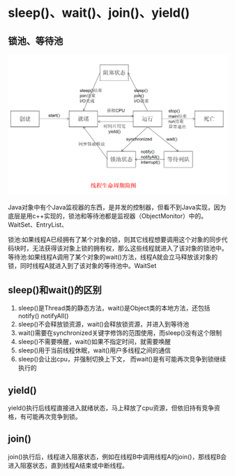 # sleep()、wait()、join()、yield()


## 锁池、等待池
![](img/img_4.png)

Java对象中有个Java监视器的东西，是并发的控制器，但看不到Java实现，因为底层是用c++实现的，锁池和等待池都是监视器（ObjectMonitor）中的。WaitSet、EntryList、

锁池:如果线程A已经拥有了某个对象的锁，则其它线程想要调用这个对象的同步代码块时，无法获得该对象上锁的拥有权，那么这些线程就进入了该对象的锁池中。
等待池:如果线程A调用了某个对象的wait()方法，线程A就会立马释放该对象的锁，同时线程A就进入到了该对象的等待池中。WaitSet


## sleep()和wait()的区别

1. sleep()是Thread类的静态方法，wait()是Object类的本地方法，还包括notify() notifyAll()
2. sleep()不会释放锁资源，wait()会释放锁资源，并进入到等待池
3. wait()需要在synchronized关键字修饰的范围使用，而sleep()没有这个限制
4. sleep()不需要唤醒，wait()如果不指定时间，就需要唤醒
5. sleep()用于当前线程休眠，wait()用户多线程之间的通信
6. sleep()会让出cpu，并强制切换上下文， 而wait()是有可能再次竞争到锁继续执行的

## yield()
yield()执行后线程直接进入就绪状态，马上释放了cpu资源，但依旧持有竞争资格，有可能再次竞争到锁。


## join()
join()执行后，线程进入阻塞状态，例如在线程B中调用线程A的join()，那线程B会进入阻塞状态，直到线程A结束或中断线程。
